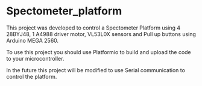 # Spectometer_platform

This project was developed to control a Spectometer Platform using 4 28BYJ48, 1 A4988 driver motor, VL53L0X sensors and Pull up buttons using Arduino MEGA 2560.

To use this project you should use Platformio to build and upload the code to your microcontroller.

In the future this project will be modified to use Serial communication to control the platform.